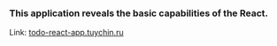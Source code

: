 ### This application reveals the basic capabilities of the React.

Link: [todo-react-app.tuychin.ru](https://todo-react-app.tuychin.ru/)
